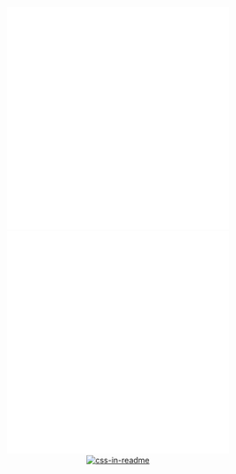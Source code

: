 <div align="center">
    <img src="example.svg" width="400" height="400" alt="css-in-readme">
      <a href="https://www.linkedin.com/in/alvaro-salis/">
        <img src="linkedin-bagde.svg" width="400" height="400" alt="css-in-readme">
    </a>
     <a href="mailto:contacto@alvaro.salis.com">
        <img src="email-bagde.svg" width="400" height="400" alt="css-in-readme">
    </a>
</div>


